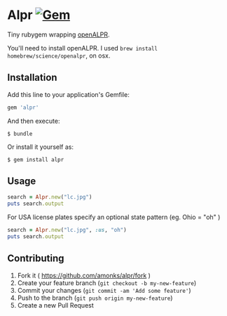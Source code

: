 # Alpr [![Gem](https://img.shields.io/gem/v/alpr.svg?style=plastic)](https://rubygems.org/gems/alpr)

Tiny rubygem wrapping [openALPR](https://github.com/openalpr/openalpr).

You'll need to install openALPR. I used `brew install homebrew/science/openalpr`, on osx.

## Installation

Add this line to your application's Gemfile:

```ruby
gem 'alpr'
```

And then execute:

    $ bundle

Or install it yourself as:

    $ gem install alpr

## Usage

```ruby
search = Alpr.new("lc.jpg")
puts search.output
```

For USA license plates
specify an optional state pattern (eg. Ohio = "oh" )
```ruby
search = Alpr.new("lc.jpg", :us, "oh")
puts search.output
```


## Contributing

1. Fork it ( https://github.com/amonks/alpr/fork )
2. Create your feature branch (`git checkout -b my-new-feature`)
3. Commit your changes (`git commit -am 'Add some feature'`)
4. Push to the branch (`git push origin my-new-feature`)
5. Create a new Pull Request
